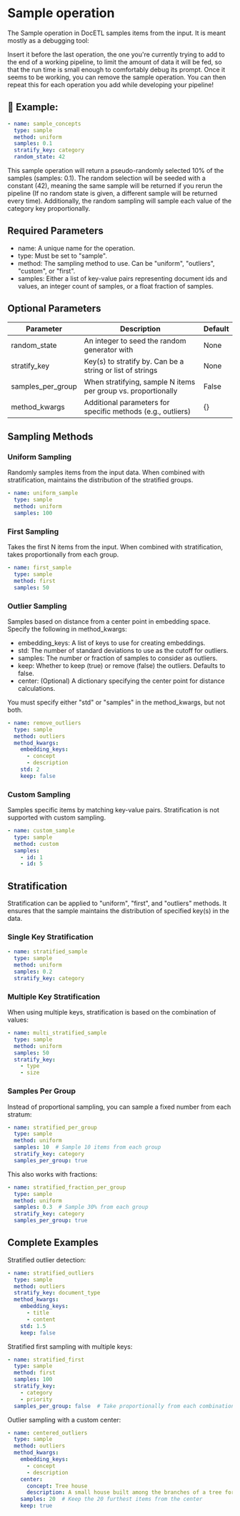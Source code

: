 # Sample operation

The Sample operation in DocETL samples items from the input. It is meant mostly as a debugging tool:

Insert it before the last operation, the one you're currently trying to add to the end of a working pipeline, to limit the amount of data it will be fed, so that the run time is small enough to comfortably debug its prompt. Once it seems to be working, you can remove the sample operation. You can then repeat this for each operation you add while developing your pipeline!

## 🚀 Example:

```yaml
- name: sample_concepts
  type: sample
  method: uniform
  samples: 0.1
  stratify_key: category
  random_state: 42
```

This sample operation will return a pseudo-randomly selected 10% of the samples (samples: 0.1). The random selection will be seeded with a constant (42), meaning the same sample will be returned if you rerun the pipeline (If no random state is given, a different sample will be returned every time). Additionally, the random sampling will sample each value of the category key proportionally.

## Required Parameters

- name: A unique name for the operation.
- type: Must be set to "sample".
- method: The sampling method to use. Can be "uniform", "outliers", "custom", or "first".
- samples: Either a list of key-value pairs representing document ids and values, an integer count of samples, or a float fraction of samples.

## Optional Parameters

| Parameter         | Description                                                      | Default |
| ----------------- | ---------------------------------------------------------------- | ------- |
| random_state      | An integer to seed the random generator with                    | None    |
| stratify_key      | Key(s) to stratify by. Can be a string or list of strings      | None    |
| samples_per_group | When stratifying, sample N items per group vs. proportionally  | False   |
| method_kwargs     | Additional parameters for specific methods (e.g., outliers)    | {}      |

## Sampling Methods

### Uniform Sampling

Randomly samples items from the input data. When combined with stratification, maintains the distribution of the stratified groups.

```yaml
- name: uniform_sample
  type: sample
  method: uniform
  samples: 100
```

### First Sampling

Takes the first N items from the input. When combined with stratification, takes proportionally from each group.

```yaml
- name: first_sample
  type: sample
  method: first
  samples: 50
```

### Outlier Sampling

Samples based on distance from a center point in embedding space. Specify the following in method_kwargs:

- embedding_keys: A list of keys to use for creating embeddings.
- std: The number of standard deviations to use as the cutoff for outliers.
- samples: The number or fraction of samples to consider as outliers.
- keep: Whether to keep (true) or remove (false) the outliers. Defaults to false.
- center: (Optional) A dictionary specifying the center point for distance calculations.

You must specify either "std" or "samples" in the method_kwargs, but not both.

```yaml
- name: remove_outliers
  type: sample
  method: outliers
  method_kwargs:
    embedding_keys:
      - concept
      - description
    std: 2
    keep: false
```

### Custom Sampling

Samples specific items by matching key-value pairs. Stratification is not supported with custom sampling.

```yaml
- name: custom_sample
  type: sample
  method: custom
  samples:
    - id: 1
    - id: 5
```

## Stratification

Stratification can be applied to "uniform", "first", and "outliers" methods. It ensures that the sample maintains the distribution of specified key(s) in the data.

### Single Key Stratification

```yaml
- name: stratified_sample
  type: sample
  method: uniform
  samples: 0.2
  stratify_key: category
```

### Multiple Key Stratification

When using multiple keys, stratification is based on the combination of values:

```yaml
- name: multi_stratified_sample
  type: sample
  method: uniform
  samples: 50
  stratify_key: 
    - type
    - size
```

### Samples Per Group

Instead of proportional sampling, you can sample a fixed number from each stratum:

```yaml
- name: stratified_per_group
  type: sample
  method: uniform
  samples: 10  # Sample 10 items from each group
  stratify_key: category
  samples_per_group: true
```

This also works with fractions:

```yaml
- name: stratified_fraction_per_group
  type: sample
  method: uniform
  samples: 0.3  # Sample 30% from each group
  stratify_key: category
  samples_per_group: true
```

## Complete Examples

Stratified outlier detection:

```yaml
- name: stratified_outliers
  type: sample
  method: outliers
  stratify_key: document_type
  method_kwargs:
    embedding_keys:
      - title
      - content
    std: 1.5
    keep: false
```

Stratified first sampling with multiple keys:

```yaml
- name: stratified_first
  type: sample
  method: first
  samples: 100
  stratify_key:
    - category
    - priority
  samples_per_group: false  # Take proportionally from each combination
```

Outlier sampling with a custom center:

```yaml
- name: centered_outliers
  type: sample
  method: outliers
  method_kwargs:
    embedding_keys:
      - concept
      - description
    center:
      concept: Tree house
      description: A small house built among the branches of a tree for children to play in.
    samples: 20  # Keep the 20 furthest items from the center
    keep: true
```
